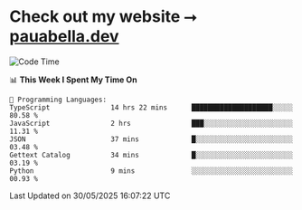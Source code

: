 # Check out my website ⭢ [pauabella.dev](https://pauabella.dev)

<!--START_SECTION:waka-->
![Code Time](http://img.shields.io/badge/Code%20Time-4%2C486%20hrs%2019%20mins-blue)

📊 **This Week I Spent My Time On** 

```text
💬 Programming Languages: 
TypeScript               14 hrs 22 mins      ████████████████████░░░░░   80.58 % 
JavaScript               2 hrs               ███░░░░░░░░░░░░░░░░░░░░░░   11.31 % 
JSON                     37 mins             █░░░░░░░░░░░░░░░░░░░░░░░░   03.48 % 
Gettext Catalog          34 mins             █░░░░░░░░░░░░░░░░░░░░░░░░   03.19 % 
Python                   9 mins              ░░░░░░░░░░░░░░░░░░░░░░░░░   00.93 % 
```


 Last Updated on 30/05/2025 16:07:22 UTC
<!--END_SECTION:waka-->
